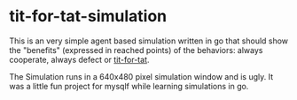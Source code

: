 # tit-for-tat-simulation

This is an very simple agent based simulation written in go that should show the "benefits" (expressed in reached points) of the behaviors: always cooperate, always defect or [tit-for-tat](https://en.wikipedia.org/wiki/Tit_for_tat). 

The Simulation runs in a 640x480 pixel simulation window and is ugly. It was a little fun project for mysqlf while learning simulations in go.